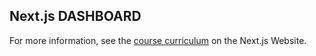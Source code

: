 ## Next.js DASHBOARD


For more information, see the [course curriculum](https://nextjs.org/learn) on the Next.js Website.
